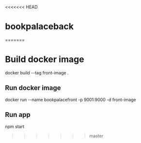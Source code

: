 <<<<<<< HEAD
# bookpalaceback
=======
# Build docker image

docker build --tag front-image .

## Run docker image

docker run --name bookpalacefront -p 9001:9000 -d front-image

## Run app

npm start
>>>>>>> master

